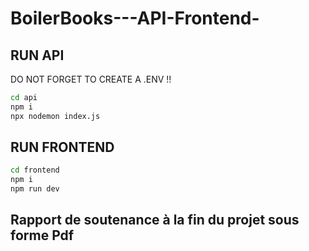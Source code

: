# BoilerBooks---API-Frontend-

## RUN API

DO NOT FORGET TO CREATE A .ENV !!

```sh
cd api
npm i 
npx nodemon index.js
```

## RUN FRONTEND
```sh
cd frontend
npm i 
npm run dev
```
## Rapport de soutenance à la fin du projet sous forme Pdf